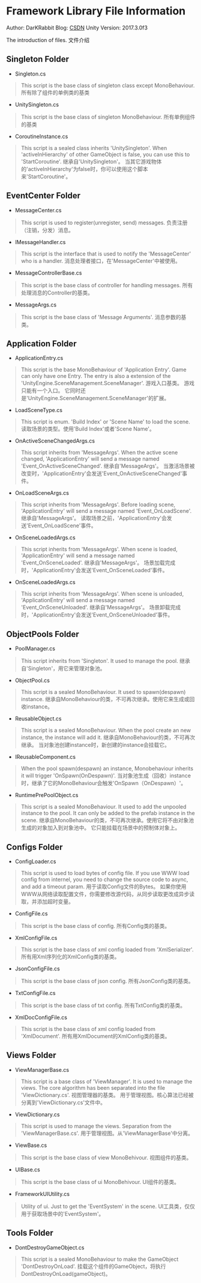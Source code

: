# Framework Library File Information

Author: DarKRabbit
Blog: [CSDN](http://blog.csdn.net/DarkRabbit)
Unity Version: 2017.3.0f3

The introduction of files.
文件介绍 

## Singleton Folder

- Singleton.cs
> This script is the base class of singleton class except MonoBehaviour.
> 所有除了组件的单例类的基类

- UnitySingleton.cs
> This script is the base class of singleton MonoBehaviour.
> 所有单例组件的基类

- CoroutineInstance.cs
> This script is a sealed class inherits 'UnitySingleton'. 
> When 'activeInHierarchy' of other GameObject is false, you can use this to 'StartCoroutine'.
> 继承自'UnitySingleton'。
> 当其它游戏物体的'activeInHierarchy'为false时，你可以使用这个脚本来'StartCoroutine'。

## EventCenter Folder

- MessageCenter.cs
> This script is used to register(unregister, send) messages.
> 负责注册（注销，分发）消息。

- IMessageHandler.cs
> This script is the interface that is used to notify the 'MessageCenter' who is a handler.
> 消息处理者接口，在'MessageCenter'中被使用。

- MessageControllerBase.cs
> This script is the base class of controller for handling messages.
> 所有处理消息的Controller的基类。

- MessageArgs.cs
> This script is the base class of 'Message Arguments'.
> 消息参数的基类。

## Application Folder

- ApplicationEntry.cs
> This script is the base MonoBehaviour of 'Application Entry'. 
> Game can only have one Entry.
> The entry is also a extension of the 'UnityEngine.SceneManagement.SceneManager'.
> 游戏入口基类。
> 游戏只能有一个入口。
> 它同时还是'UnityEngine.SceneManagement.SceneManager'的扩展。

- LoadSceneType.cs
> This script is enum. 'Build Index' or 'Scene Name' to load the scene.
> 读取场景的类型。使用'Build Index'或者'Scene Name'。

- OnActiveSceneChangedArgs.cs
> This script inherits from 'MessageArgs'. 
> When the active scene changed, 'ApplicationEntry' will send a message named 'Event_OnActiveSceneChanged'.
> 继承自'MessageArgs'。
> 当激活场景被改变时，'ApplicationEntry'会发送'Event_OnActiveSceneChanged'事件。

- OnLoadSceneArgs.cs
> This script inherits from 'MessageArgs'. 
> Before loading scene, 'ApplicationEntry' will send a message named 'Event_OnLoadScene'.
> 继承自'MessageArgs'。
> 读取场景之前，'ApplicationEntry'会发送'Event_OnLoadScene'事件。

- OnSceneLoadedArgs.cs
> This script inherits from 'MessageArgs'. 
> When scene is loaded, 'ApplicationEntry' will send a message named 'Event_OnSceneLoaded'.
> 继承自'MessageArgs'。
> 场景加载完成时，'ApplicationEntry'会发送'Event_OnSceneLoaded'事件。

- OnSceneLoadedArgs.cs
> This script inherits from 'MessageArgs'. 
> When scene is unloaded, 'ApplicationEntry' will send a message named 'Event_OnSceneUnloaded'.
> 继承自'MessageArgs'。
> 场景卸载完成时，'ApplicationEntry'会发送'Event_OnSceneUnloaded'事件。

## ObjectPools Folder

- PoolManager.cs
> This script inherits from 'Singleton'. It used to manage the pool.
> 继承自'Singleton'，用它来管理对象池。

- ObjectPool.cs
> This script is a sealed MonoBehaviour. It used to spawn(despawn) instance.
> 继承自MonoBehaviour的类，不可再次继承。使用它来生成或回收instance。

- ReusableObject.cs
> This script is a sealed MonoBehaviour.
> When the pool create an new instance, the instance will add it.
> 继承自MonoBehaviour的类，不可再次继承。
> 当对象池创建instance时，新创建的instance会挂载它。

- IReusableComponent.cs
> When the pool spawn(despawn) an instance, Monobehaviour inherits it will trigger 'OnSpawn(OnDespawn)'.
> 当对象池生成（回收）instance时，继承了它的MonoBehaviour会触发'OnSpawn（OnDespawn）'。 

- RuntimePrePoolObject.cs
> This script is a sealed MonoBehaviour. It used to add the unpooled instance to the pool.
> It can only be added to the prefab instance in the scene.
> 继承自MonoBehaviour的类，不可再次继承。使用它将不由对象池生成的对象加入到对象池中。
> 它只能挂载在场景中的预制体对象上。

## Configs Folder

- ConfigLoader.cs
> This script is used to load bytes of config file.
> If you use WWW load config from internel, you need to change the source code to async, and add a timeout param.
> 用于读取Config文件的Bytes。
> 如果你使用WWW从网络读取配置文件，你需要修改源代码，从同步读取更改成异步读取，并添加超时变量。

- ConfigFile.cs
> This script is the base class of config.
> 所有Config类的基类。

- XmlConfigFile.cs
> This script is the base class of xml config loaded from 'XmlSerializer'.
> 所有用Xml序列化的XmlConfig类的基类。

- JsonConfigFile.cs
> This script is the base class of json config.
> 所有JsonConfig类的基类。

- TxtConfigFile.cs
> This script is the base class of txt config.
> 所有TxtConfig类的基类。

- XmlDocConfigFile.cs
> This script is the base class of xml config loaded from 'XmlDocument'.
> 所有用XmlDocument的XmlConfig类的基类。

## Views Folder

- ViewManagerBase.cs
> This script is a base class of 'ViewManager'.
> It is used to manage the views. The core algorithm has been separated into the file 'ViewDictionary.cs'.
> 视图管理器的基类。
> 用于管理视图。核心算法已经被分离到'ViewDictionary.cs'文件中。

- ViewDictionary.cs
> This script is used to manage the views. Separation from the 'ViewManagerBase.cs'. 
> 用于管理视图。从'ViewManagerBase'中分离。

- ViewBase.cs
> This script is the base class of view MonoBehivour.
> 视图组件的基类。

- UIBase.cs
> This script is the base class of ui MonoBehivour.
> UI组件的基类。

- FrameworkUIUtility.cs
> Utility of ui. Just to get the 'EventSystem' in the scene.
> UI工具类，仅仅用于获取场景中的'EventSystem'。

## Tools Folder

- DontDestroyGameObject.cs
> This script is a sealed MonoBehaviour to make the GameObject 'DontDestroyOnLoad'.
> 挂载这个组件的GameObject，将执行DontDestroyOnLoad(gameObject)。
